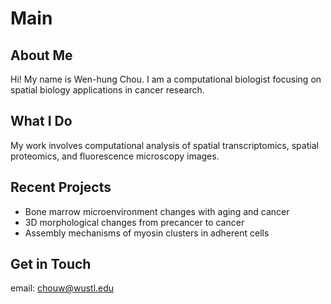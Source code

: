 # Main

## About Me
Hi! My name is Wen-hung Chou. I am a computational biologist focusing on spatial biology applications in cancer research.

## What I Do
My work involves computational analysis of spatial transcriptomics, spatial proteomics, and fluorescence microscopy images.

## Recent Projects
- Bone marrow microenvironment changes with aging and cancer
- 3D morphological changes from precancer to cancer
- Assembly mechanisms of myosin clusters in adherent cells

## Get in Touch
email: chouw@wustl.edu